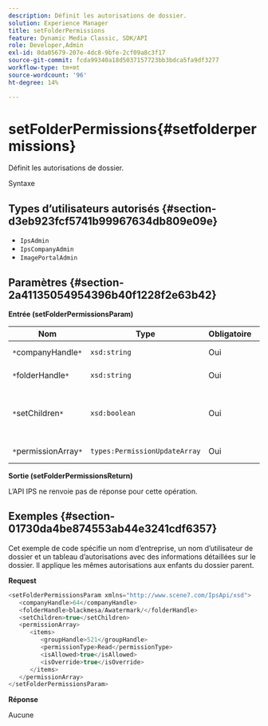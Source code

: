 ```yaml
---
description: Définit les autorisations de dossier.
solution: Experience Manager
title: setFolderPermissions
feature: Dynamic Media Classic, SDK/API
role: Developer,Admin
exl-id: 0da05679-207e-4dc8-9bfe-2cf09a8c3f17
source-git-commit: fcda99340a18d5037157723bb3bdca5fa9df3277
workflow-type: tm+mt
source-wordcount: '96'
ht-degree: 14%

---
```


# setFolderPermissions{#setfolderpermissions}

Définit les autorisations de dossier.

Syntaxe

## Types d’utilisateurs autorisés {#section-d3eb923fcf5741b99967634db809e09e}

* `IpsAdmin`
* `IpsCompanyAdmin`
* `ImagePortalAdmin`

## Paramètres {#section-2a41135054954396b40f1228f2e63b42}

**Entrée (setFolderPermissionsParam)**

| Nom | Type | Obligatoire | Description |
|---|---|---|---|
| `*`companyHandle`*` | `xsd:string` | Oui | Poignée de la société. |
| `*`folderHandle`*` | `xsd:string` | Oui | Poignée de dossier. |
| `*`setChildren`*` | `xsd:boolean` | Oui | Définit des autorisations sur les enfants appartenant au dossier. |
| `*`permissionArray`*` | `types:PermissionUpdateArray` | Oui | Tableau d’autorisations. |

**Sortie (setFolderPermissionsReturn)**

L’API IPS ne renvoie pas de réponse pour cette opération.

## Exemples {#section-01730da4be874553ab44e3241cdf6357}

Cet exemple de code spécifie un nom d’entreprise, un nom d’utilisateur de dossier et un tableau d’autorisations avec des informations détaillées sur le dossier. Il applique les mêmes autorisations aux enfants du dossier parent.

**Request**

```java
<setFolderPermissionsParam xmlns="http://www.scene7.com/IpsApi/xsd">
   <companyHandle>64</companyHandle>
   <folderHandle>blackmesa/Awatermark/</folderHandle>
   <setChildren>true</setChildren>
   <permissionArray>
      <items>
         <groupHandle>521</groupHandle>
         <permissionType>Read</permissionType>
         <isAllowed>true</isAllowed>
         <isOverride>true</isOverride>
      </items>
   </permissionArray>
</setFolderPermissionsParam>
```

**Réponse**

Aucune
